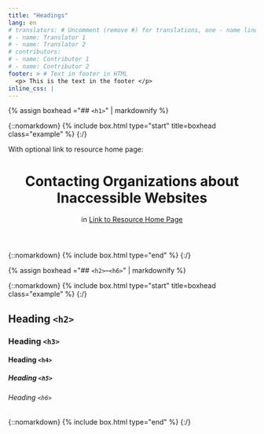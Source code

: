 ```yaml
---
title: "Headings"
lang: en
# translators: # Uncomment (remove #) for translations, one - name line per translator.
# - name: Translator 1
# - name: Translator 2
# contributors:
# - name: Contributor 1
# - name: Contributor 2
footer: > # Text in footer in HTML
  <p> This is the text in the footer </p>
inline_css: |
---
```


{% assign boxhead ="## `<h1>`" | markdownify %}

{::nomarkdown}
{% include box.html type="start" title=boxhead class="example" %}
{:/}

With optional link to resource home page:

<header class="in-resource">
  <h1>Contacting Organizations about Inaccessible Websites</h1>
  <p>in <a href="…">Link to Resource Home Page</a></p>
</header>

{::nomarkdown}
{% include box.html type="end" %}
{:/}

{% assign boxhead ="## `<h2>`–`<h6>`" | markdownify %}

{::nomarkdown}
{% include box.html type="start" title=boxhead class="example" %}
{:/}

<h2> Heading <code>&lt;h2&gt;</code></h2>
<h3> Heading <code>&lt;h3&gt;</code></h3>
<h4> Heading <code>&lt;h4&gt;</code></h4>
<h5> Heading <code>&lt;h5&gt;</code></h5>
<h6> Heading <code>&lt;h6&gt;</code></h6>

{::nomarkdown}
{% include box.html type="end" %}
{:/}